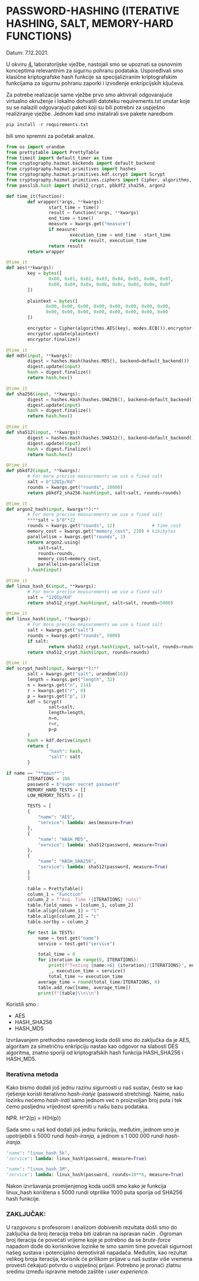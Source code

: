 # PASSWORD-HASHING (ITERATIVE HASHING, SALT, MEMORY-HARD FUNCTIONS)

Datum: 7.12.2021.

U okviru [4.](http://4.la) laboratorijske vježbe, nastojali smo se upoznati sa osnovnim konceptima relevantnim za sigurnu pohranu podataka. Uspoređivali smo klasične kriptografske hash funkcije sa specijaliziranim kriptografskim funkcijama za sigurnu pohranu zaporki i izvođenje enkripcijskih ključeva.

Za potrebe realizacije same vježbe prvo smo aktivirali odgovarajuće virtualno okruženje i lokalno dohvatili datoteku requirements.txt unutar koje su se nalazili odgovarajući paketi koji su bili potrebni za uspješno realiziranje vježbe. Jednom kad smo instalirali sve pakete naredbom

```python
pip install -r requirements.txt
```

 bili smo spremni za početak analize.

```python
from os import urandom
from prettytable import PrettyTable
from timeit import default_timer as time
from cryptography.hazmat.backends import default_backend
from cryptography.hazmat.primitives import hashes
from cryptography.hazmat.primitives.kdf.scrypt import Scrypt
from cryptography.hazmat.primitives.ciphers import Cipher, algorithms, modes
from passlib.hash import sha512_crypt, pbkdf2_sha256, argon2

def time_it(function):
		def wrapper(*args, **kwargs):
				start_time = time()
				result = function(*args, **kwargs)
				end_time = time()
				measure = kwargs.get("measure")
				if measure:
						execution_time = end_time - start_time
						return result, execution_time
				return result
		return wrapper

@time_it
def aes(**kwargs):
		key = bytes([
				0x00, 0x01, 0x02, 0x03, 0x04, 0x05, 0x06, 0x07,
				0x08, 0x09, 0x0a, 0x0b, 0x0c, 0x0d, 0x0e, 0x0f
		])
		
		plaintext = bytes([
			   0x00, 0x00, 0x00, 0x00, 0x00, 0x00, 0x00, 0x00,
			   0x00, 0x00, 0x00, 0x00, 0x00, 0x00, 0x00, 0x00
		])

		encryptor = Cipher(algorithms.AES(key), modes.ECB()).encryptor()
		encryptor.update(plaintext)
		encryptor.finalize()

@time_it
def md5(input, **kwargs):
		digest = hashes.Hash(hashes.MD5(), backend=default_backend())
		digest.update(input)
		hash = digest.finalize()
		return hash.hex()

@time_it
def sha256(input, **kwargs):
		digest = hashes.Hash(hashes.SHA256(), backend=default_backend())
		digest.update(input)
		hash = digest.finalize()
		return hash.hex()

@time_it
def sha512(input, **kwargs):
		digest = hashes.Hash(hashes.SHA512(), backend=default_backend())
		digest.update(input)
		hash = digest.finalize()
		return hash.hex()

@time_it
def pbkdf2(input, **kwargs):
		# For more precise measurements we use a fixed salt
		salt = b"12QIp/Kd"
		rounds = kwargs.get("rounds", 10000)
		return pbkdf2_sha256.hash(input, salt=salt, rounds=rounds)

@time_it
def argon2_hash(input, kwargs**):**
		# For more precise measurements we use a fixed salt
		****salt = b"0"*22
		rounds = kwargs.get("rounds", 12)              # time_cost
		memory_cost = kwargs.get("memory_cost", 210) # kibibytes
		parallelism = kwargs.get("rounds", 1)
		return argon2.using(
			salt=salt,
			rounds=rounds,
			memory_cost=memory_cost,
			parallelism=parallelism
		).hash(input)

@time_it
def linux_hash_6(input, **kwargs):
		# For more precise measurements we use a fixed salt
		salt = "12QIp/Kd"
		return sha512_crypt.hash(input, salt=salt, rounds=5000)

@time_it
def linux_hash(input, **kwargs):
		# For more precise measurements we use a fixed salt
		salt = kwargs.get("salt")
		rounds = kwargs.get("rounds", 5000)
		if salt:
				return sha512_crypt.hash(input, salt=salt, rounds=rounds)
		return sha512_crypt.hash(input, rounds=rounds)

@time_it
def scrypt_hash(input, kwargs**):**
		salt = kwargs.get("salt", urandom(16))
		length = kwargs.get("length", 32)
		n = kwargs.get("n", 214)
		r = kwargs.get("r", 8)
		p = kwargs.get("p", 1)
		kdf = Scrypt(
				salt=salt,
				length=length,
				n=n,
				r=r,
				p=p
		)
		hash = kdf.derive(input)
		return {
				"hash": hash,
				"salt": salt
		}

if name == "**main**":
		ITERATIONS = 100
		password = b"super secret password"
		MEMORY_HARD_TESTS = []
		LOW_MEMORY_TESTS = []

		TESTS = [
	    {
	        "name": "AES",
	        "service": lambda: aes(measure=True)
	    },
	    {
	        "name": "HASH_MD5",
	        "service": lambda: sha512(password, measure=True)
	    },
	    {
	        "name": "HASH_SHA256",
	        "service": lambda: sha512(password, measure=True)
	    }
		]

		table = PrettyTable()
		column_1 = "Function"
		column_2 = f"Avg. Time ({ITERATIONS} runs)"
		table.field_names = [column_1, column_2]
		table.align[column_1] = "l"
		table.align[column_2] = "c"
		table.sortby = column_2

		for test in TESTS:
		    name = test.get("name")
		    service = test.get("service")

		    total_time = 0
		    for iteration in range(0, ITERATIONS):
		        print(f"Testing {name:>6} {iteration}/{ITERATIONS}", end="\\r")
		        _, execution_time = service()
		        total_time += execution_time
		    average_time = round(total_time/ITERATIONS, 6)
		    table.add_row([name, average_time])
		    print(f"{table}\\n\\n")
```

Koristili smo : 

- AES
- HASH_SHA256
- HASH_MD5

Izvršavanjem prethodno navedenog koda došli smo do zaključka da je AES, algoritam za simetričnu enkripciju nastao kao odgovor na slabosti DES algoritma, znatno sporiji od kriptografskih hash funkcija HASH_SHA256 i HASH_MD5. 

### Iterativna metoda

Kako bismo dodali još jednu razinu sigurnosti u naš sustav, često se kao rješenje koristi iterativno h*ash-iranje* (password stretching). Naime, našu lozinku nećemo *hash-irati* samo jednom već n proizvoljan broj puta i tek ćemo posljednu vrijednost spremiti u našu bazu podataka.

NPR.   H^2(p) = H(H(p))

Sada smo u naš kod dodali još jednu funkciju, međutim, jednom smo je upotrijebili s 5000 rundi *hash-iranja,* a jednom s 1 000 000 rundi *hash-iranja*.

```python
"name": "linux_hash_5k",
"service": lambda: linux_hash(password, measure=True)

"name": "linux_hash_1M",
"service": lambda: linux_hash(password, rounds=10**6, measure=True)
```

Nakon izvršavanja promijenjenog koda uočili smo kako je funkcija linux_hash korištena s 5000 rundi otprilike 1000 puta sporija od SHA256 hash funkcije. 

### ZAKLJUČAK:

U razgovoru s profesorom i analizom dobivenih rezultata došli smo do zaključka da broj iteracija treba biti izabran na ispravan način . Ogroman broj iteracija će povećati vrijeme koje je potrebno da se *brute-force* napadom dođe do korisnikove lozinke te smo samim time povećali sigurnost našeg sustava i potencijalno demotivirali napadača. Međutim, kao rezultat velikog broja iteracija, korisnik će prilikom prijave u naš sustav više vremena provesti čekajući potvrdu o uspješnoj prijavi. Potrebno je pronaći zlatnu sredinu između ispravne metode zaštite i *user experienca.*